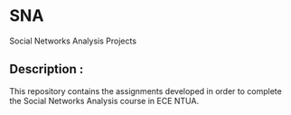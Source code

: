 # SNA
 Social Networks Analysis Projects
 
 ## Description :
 
 This repository contains the assignments developed in order to complete the Social Networks Analysis course in ECE NTUA.
